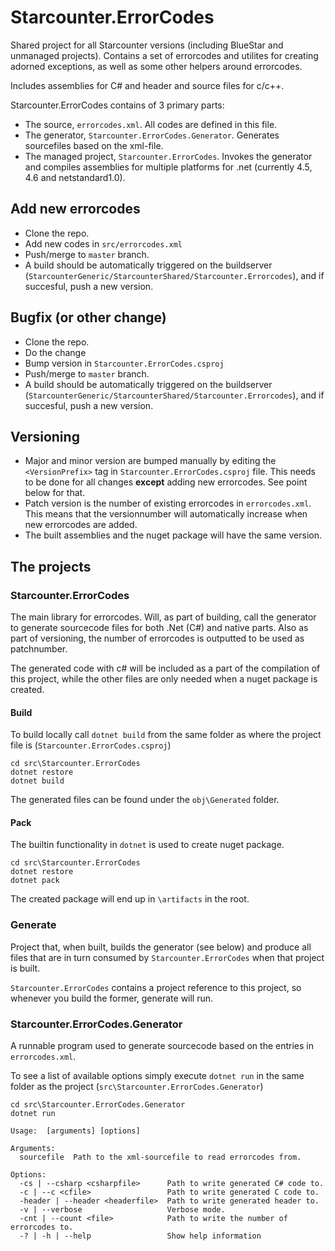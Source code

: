 # Starcounter.ErrorCodes

Shared project for all Starcounter versions (including BlueStar and unmanaged projects). Contains a set of errorcodes and utilites for creating adorned exceptions, as well as some other helpers around errorcodes.

Includes assemblies for C# and header and source files for c/c++.

Starcounter.ErrorCodes contains of 3 primary parts:
- The source, `errorcodes.xml`. All codes are defined in this file.
- The generator, `Starcounter.ErrorCodes.Generator`. Generates sourcefiles based on the xml-file.
- The managed project, `Starcounter.ErrorCodes`. Invokes the generator and compiles assemblies for multiple platforms for .net (currently 4.5, 4.6 and netstandard1.0).

## Add new errorcodes

- Clone the repo.
- Add new codes in `src/errorcodes.xml`
- Push/merge to `master` branch.
- A build should be automatically triggered on the buildserver (`StarcounterGeneric/StarcounterShared/Starcounter.Errorcodes`), and if succesful, push a new version.

## Bugfix (or other change)
- Clone the repo.
- Do the change
- Bump version in `Starcounter.ErrorCodes.csproj` 
- Push/merge to `master` branch.
- A build should be automatically triggered on the buildserver (`StarcounterGeneric/StarcounterShared/Starcounter.Errorcodes`), and if succesful, push a new version.

## Versioning
- Major and minor version are bumped manually by editing the `<VersionPrefix>` tag in `Starcounter.ErrorCodes.csproj` file. This needs to be done for all changes **except** adding new errorcodes. See point below for that.
- Patch version is the number of existing errorcodes in `errorcodes.xml`. This means that the versionnumber will automatically increase when new errorcodes are added.
- The built assemblies and the nuget package will have the same version.



## The projects

### Starcounter.ErrorCodes

The main library for errorcodes. Will, as part of building, call the generator to generate sourcecode files for both .Net (C#) and native parts. Also as part of versioning, the number of errorcodes is outputted to be used as patchnumber.

The generated code with c# will be included as a part of the compilation of this project, while the other files are only needed when a nuget package is created.

#### Build
To build locally call `dotnet build` from the same folder as where the project file is (`Starcounter.ErrorCodes.csproj`)

```
cd src\Starcounter.ErrorCodes
dotnet restore
dotnet build
```

The generated files can be found under the `obj\Generated` folder.

#### Pack
The builtin functionality in `dotnet` is used to create nuget package. 

```
cd src\Starcounter.ErrorCodes
dotnet restore
dotnet pack
```

The created package will end up in `\artifacts` in the root.

### Generate

Project that, when built, builds the generator (see below) and produce all files that are in turn consumed by `Starcounter.ErrorCodes` when that project is built.

`Starcounter.ErrorCodes` contains a project reference to this project, so whenever you build the former, generate will run.

### Starcounter.ErrorCodes.Generator

A runnable program used to generate sourcecode based on the entries in `errorcodes.xml`.

To see a list of available options simply execute `dotnet run` in the same folder as the project (`src\Starcounter.ErrorCodes.Generator`)

```
cd src\Starcounter.ErrorCodes.Generator
dotnet run
```

```
Usage:  [arguments] [options]

Arguments:
  sourcefile  Path to the xml-sourcefile to read errorcodes from.

Options:
  -cs | --csharp <csharpfile>      Path to write generated C# code to.
  -c | --c <cfile>                 Path to write generated C code to.
  -header | --header <headerfile>  Path to write generated header to.
  -v | --verbose                   Verbose mode.
  -cnt | --count <file>            Path to write the number of errorcodes to.
  -? | -h | --help                 Show help information
```

